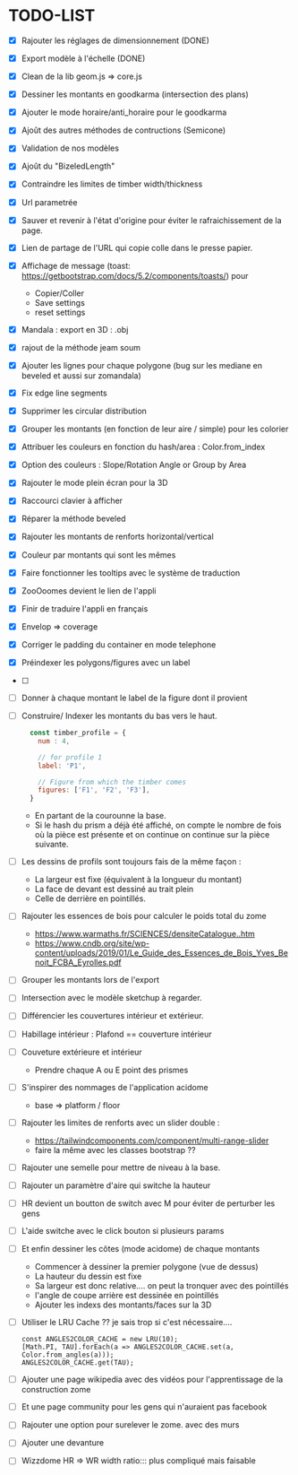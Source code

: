 # TODO-LIST

* [x] Rajouter les réglages de dimensionnement (DONE)
* [x] Export modèle à l'échelle (DONE)
* [x] Clean de la lib geom.js => core.js
* [x] Dessiner les montants en  goodkarma (intersection des plans)
* [x] Ajouter le mode horaire/anti_horaire pour le goodkarma
* [x] Ajoût des autres méthodes de contructions (Semicone)
* [x] Validation de nos modèles
* [x] Ajoût du "BizeledLength" 
* [x] Contraindre les limites de timber width/thickness
* [x] Url parametrée
* [x] Sauver et revenir à l'état d'origine pour éviter le rafraichissement de la page.
* [x] Lien de partage de l'URL qui copie colle dans le presse papier.
* [x] Affichage de message (toast: https://getbootstrap.com/docs/5.2/components/toasts/) pour
  * Copier/Coller
  * Save settings
  * reset settings
* [x] Mandala : export en 3D : .obj
* [x] rajout de la méthode jeam soum 
* [x] Ajouter les lignes pour chaque polygone (bug sur les mediane en beveled et aussi sur zomandala)
* [x] Fix edge line segments
* [x] Supprimer les circular distribution
* [x] Grouper les montants (en fonction de leur aire / simple) pour les colorier
* [x] Attribuer les couleurs en fonction du hash/area : Color.from_index
* [x] Option des couleurs : Slope/Rotation Angle or Group by Area
* [x] Rajouter le mode plein écran pour la 3D
* [x] Raccourci clavier à afficher
* [x] Réparer la méthode beveled 
* [x] Rajouter les montants de renforts horizontal/vertical
* [x] Couleur par montants qui sont les mêmes
* [x] Faire fonctionner les tooltips avec le système de traduction
* [x] ZooOoomes devient le lien de l'appli
* [x] Finir de traduire l'appli en français
* [x] Envelop => coverage
* [x] Corriger le padding du container en mode telephone

* [x] Préindexer les polygons/figures avec un label

- [ ] 

* [ ] Donner à chaque montant le label de la figure dont il provient

* [ ] Construire/ Indexer les montants du bas vers le haut.
  
  ```js
    const timber_profile = {
      num : 4,
  
      // for profile 1
      label: 'P1', 
  
      // Figure from which the timber comes
      figures: ['F1', 'F2', 'F3'], 
    }
  ```
  
  * En partant de la courounne la base.
  * Si le hash du prism a déjà été affiché,
    on compte le nombre de fois où la pièce est présente et on continue
    on continue sur la pièce suivante.

* [ ] Les dessins de profils sont toujours fais de la même façon :
  
  * La largeur est fixe (équivalent à la longueur du montant)
  * La face de devant est dessiné au trait plein
  * Celle de derrière en pointillés.

* [ ] Rajouter les essences de bois pour calculer le poids total du zome
  
  * https://www.warmaths.fr/SCIENCES/densiteCatalogue..htm
  * https://www.cndb.org/site/wp-content/uploads/2019/01/Le_Guide_des_Essences_de_Bois_Yves_Benoit_FCBA_Eyrolles.pdf

* [ ] Grouper les montants lors de l'export

* [ ] Intersection avec le modèle sketchup à regarder.

* [ ] Différencier les couvertures intérieur et extérieur. 

* [ ] Habillage intérieur : Plafond == couverture intérieur

* [ ] Couveture extérieure et intérieur
  
  * Prendre chaque A ou E point des prismes

* [ ] S'inspirer des nommages de l'application acidome 
  
  * base => platform / floor

* [ ] Rajouter les limites de renforts avec un slider double :
  
  * https://tailwindcomponents.com/component/multi-range-slider
  * faire la même avec les classes bootstrap ??

* [ ] Rajouter une semelle pour mettre de niveau à la base.

* [ ] Rajouter un paramètre d'aire qui switche la hauteur

* [ ] HR devient un boutton de switch avec M pour éviter de perturber les gens

* [ ] L'aide switche avec le click bouton si plusieurs params

* [ ] Et enfin dessiner les côtes (mode acidome) de chaque montants
  
  * Commencer à dessiner la premier polygone (vue de dessus)
  * La hauteur du dessin est fixe
  * Sa largeur est donc relative.... on peut la tronquer avec des pointillés
  * l'angle de coupe arrière est dessinée en pointillés
  * Ajouter les indexs des montants/faces sur la 3D

* [ ] Utiliser le LRU Cache ?? je sais trop si c'est nécessaire.... 
  
  ```
  const ANGLES2COLOR_CACHE = new LRU(10);
  [Math.PI, TAU].forEach(a => ANGLES2COLOR_CACHE.set(a, Color.from_angles(a)));
  ANGLES2COLOR_CACHE.get(TAU);
  ```

* [ ] Ajouter une page wikipedia avec des vidéos pour l'apprentissage de la construction zome

* [ ] Et une page community pour les gens qui n'auraient pas facebook

* [ ] Rajouter une option pour surelever le zome. avec des murs

* [ ] Ajouter une devanture 

* [ ] Wizzdome HR => WR width ratio::: plus compliqué mais faisable
